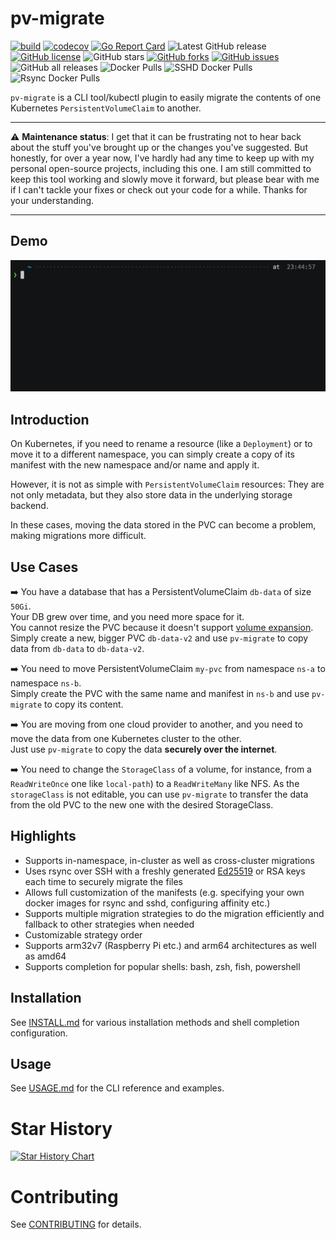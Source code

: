 # pv-migrate

[![build](https://github.com/utkuozdemir/pv-migrate/actions/workflows/build.yml/badge.svg)](https://github.com/utkuozdemir/pv-migrate/actions/workflows/build.yml)
[![codecov](https://codecov.io/gh/utkuozdemir/pv-migrate/branch/master/graph/badge.svg?token=41ULBTVG7X)](https://codecov.io/gh/utkuozdemir/pv-migrate)
[![Go Report Card](https://goreportcard.com/badge/github.com/utkuozdemir/pv-migrate)](https://goreportcard.com/report/github.com/utkuozdemir/pv-migrate)
![Latest GitHub release](https://img.shields.io/github/release/utkuozdemir/pv-migrate.svg)
[![GitHub license](https://img.shields.io/github/license/utkuozdemir/pv-migrate)](https://github.com/utkuozdemir/pv-migrate/blob/master/LICENSE)
![GitHub stars](https://img.shields.io/github/stars/utkuozdemir/pv-migrate.svg?label=github%20stars)
[![GitHub forks](https://img.shields.io/github/forks/utkuozdemir/pv-migrate)](https://github.com/utkuozdemir/pv-migrate/network)
[![GitHub issues](https://img.shields.io/github/issues/utkuozdemir/pv-migrate)](https://github.com/utkuozdemir/pv-migrate/issues)
![GitHub all releases](https://img.shields.io/github/downloads/utkuozdemir/pv-migrate/total)
![Docker Pulls](https://img.shields.io/docker/pulls/utkuozdemir/pv-migrate)
![SSHD Docker Pulls](https://img.shields.io/docker/pulls/utkuozdemir/pv-migrate-sshd?label=sshd%20-%20docker%20pulls)
![Rsync Docker Pulls](https://img.shields.io/docker/pulls/utkuozdemir/pv-migrate-rsync?label=rsync%20-%20docker%20pulls)

`pv-migrate` is a CLI tool/kubectl plugin to easily migrate 
the contents of one Kubernetes `PersistentVolumeClaim` to another.

---

⚠️ **Maintenance status**:
I get that it can be frustrating not to hear back about the stuff you've brought up or the changes you've suggested. But honestly, for over a year now, I've hardly had any time to keep up with my personal open-source projects, including this one. I am still committed to keep this tool working and slowly move it forward, but please bear with me if I can't tackle your fixes or check out your code for a while. Thanks for your understanding.

---

## Demo

![pv-migrate demo GIF](img/demo.gif)

## Introduction

On Kubernetes, if you need to rename a resource (like a `Deployment`) or to move it to a different namespace, 
you can simply create a copy of its manifest with the new namespace and/or name and apply it.

However, it is not as simple with `PersistentVolumeClaim` resources: They are not only metadata,
but they also store data in the underlying storage backend.

In these cases, moving the data stored in the PVC can become a problem, making migrations more difficult.

## Use Cases

:arrow_right: You have a database that has a PersistentVolumeClaim `db-data` of size `50Gi`.  
Your DB grew over time, and you need more space for it.  
You cannot resize the PVC because it doesn't support [volume expansion](https://kubernetes.io/blog/2018/07/12/resizing-persistent-volumes-using-kubernetes/).  
Simply create a new, bigger PVC `db-data-v2` and use `pv-migrate` to copy data from `db-data` to `db-data-v2`.


:arrow_right: You need to move PersistentVolumeClaim `my-pvc`  from namespace `ns-a` to namespace `ns-b`.  
Simply create the PVC with the same name and manifest in `ns-b` and use `pv-migrate` to copy its content.


:arrow_right: You are moving from one cloud provider to another, 
and you need to move the data from one Kubernetes cluster to the other.  
Just use `pv-migrate` to copy the data **securely over the internet**.

:arrow_right: You need to change the `StorageClass` of a volume, for instance,
from a `ReadWriteOnce` one like `local-path`) to a `ReadWriteMany` like NFS.
As the `storageClass` is not editable, you can use `pv-migrate` to transfer
the data from the old PVC to the new one with the desired StorageClass.

## Highlights

- Supports in-namespace, in-cluster as well as cross-cluster migrations
- Uses rsync over SSH with a freshly generated [Ed25519](https://en.wikipedia.org/wiki/EdDSA) 
  or RSA keys each time to securely migrate the files
- Allows full customization of the manifests (e.g. specifying your own docker images for rsync and sshd, configuring affinity etc.)
- Supports multiple migration strategies to do the migration efficiently and fallback to other strategies when needed
- Customizable strategy order
- Supports arm32v7 (Raspberry Pi etc.) and arm64 architectures as well as amd64
- Supports completion for popular shells: bash, zsh, fish, powershell

## Installation

See [INSTALL.md](INSTALL.md) for various installation methods and shell completion configuration.

## Usage

See [USAGE.md](USAGE.md) for the CLI reference and examples.


# Star History

[![Star History Chart](https://api.star-history.com/svg?repos=utkuozdemir/pv-migrate&type=Date)](https://star-history.com/#utkuozdemir/pv-migrate&Date)

# Contributing

See [CONTRIBUTING](CONTRIBUTING.md) for details.
